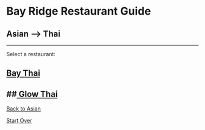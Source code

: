 # Bay Ridge Restaurant Guide
## Asian --> Thai
---
Select a restaurant:
## [Bay Thai](http://www.brooklynbaythai.com/)
##[ Glow Thai](http://glowthai.com/)
---
[Back to Asian](asian.md)

[Start Over](../home.md)